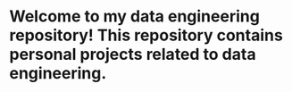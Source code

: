 # Welcome to my data engineering repository! This repository contains personal projects related to data engineering.
